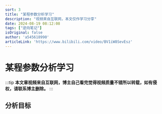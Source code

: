 ```yaml
---
sort: 3
title: "某程参数分析学习"
description: "视频来自互联网，本文仅作学习分享"
date: 2024-08-19 08:12:08
tags: ["逆向笔记"]
isOriginal: false
author: 'a545618990'
articleLink: 'https://www.bilibili.com/video/BV1iW8SevEsz'
---
```


# 某程参数分析学习

:::tip
**本文章视频来自互联网，博主自己看完觉得视频质量不错所以转载，如有侵权，请联系博主删除。**
:::


## 分析目标


<ClientOnly><ArtPlayer url='https://cdn.homecloud.komect.com/gateway/share/oss/15b557e0d25406b90ad79d6344b00129d22b22041ce4b01e702bd4c932d1bdcbdda9f0a5dcc3e8f1cc3420a14d732e8724393bf8f2817849550d14e41705bc1d1799e9964a60e4e929a3e06e1ecb98aae76bc1d66fadbc69d3689ca39a9a492afe4a1f9416988bac217911240352e1152e2f5ef0a38cbfecab269afaefee400ae6e8b7cde368bd0b75c9eb3cc63a35210d405927c1502df038cb7f097cc6e8fbeb6b2f18cabc6ac48bb6d31384095765a727be7a1790996e861eab89eb3b981a'/></ClientOnly>
